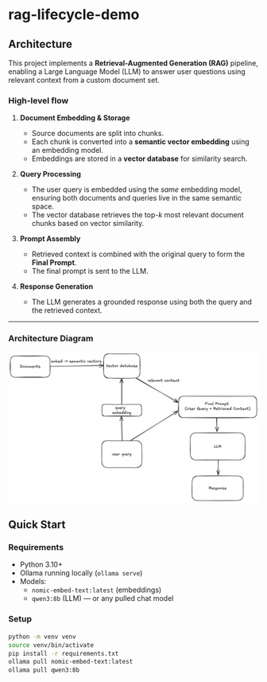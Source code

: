 # rag-lifecycle-demo

## Architecture

This project implements a **Retrieval-Augmented Generation (RAG)** pipeline, enabling a Large Language Model (LLM) to answer user questions using relevant context from a custom document set.

### High-level flow

1. **Document Embedding & Storage**

   - Source documents are split into chunks.
   - Each chunk is converted into a **semantic vector embedding** using an embedding model.
   - Embeddings are stored in a **vector database** for similarity search.

2. **Query Processing**

   - The user query is embedded using the _same_ embedding model, ensuring both documents and queries live in the same semantic space.
   - The vector database retrieves the top-_k_ most relevant document chunks based on vector similarity.

3. **Prompt Assembly**

   - Retrieved context is combined with the original query to form the **Final Prompt**.
   - The final prompt is sent to the LLM.

4. **Response Generation**
   - The LLM generates a grounded response using both the query and the retrieved context.

---

### Architecture Diagram

![RAG pipeline diagram](docs/diagram.png)

## Quick Start

### Requirements

- Python 3.10+
- Ollama running locally (`ollama serve`)
- Models:
  - `nomic-embed-text:latest` (embeddings)
  - `qwen3:8b` (LLM) — or any pulled chat model

### Setup

```bash
python -m venv venv
source venv/bin/activate
pip install -r requirements.txt
ollama pull nomic-embed-text:latest
ollama pull qwen3:8b
```
